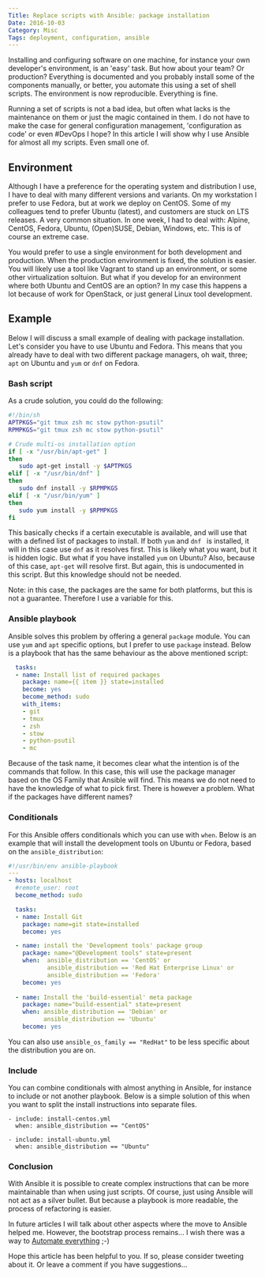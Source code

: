 ```yaml
---
Title: Replace scripts with Ansible: package installation
Date: 2016-10-03
Category: Misc
Tags: deployment, configuration, ansible
---
```


Installing and configuring software on one machine, for instance your own
developer's environment, is an 'easy' task. But how about your team? Or
production? Everything is documented and you probably install some of the
components manually, or better, you automate this using a set of shell scripts.
The environment is now reproducible. Everything is fine.

Running a set of scripts is not a bad idea, but often what lacks is the
maintenance on them or just the magic contained in them. I do not
have to make the case for general configuration management,
'configuration as code' or even #DevOps I hope? In this article I will show why
I use Ansible for almost all my scripts. Even small one of.

## Environment
Although I have a preference for the operating system and distribution I use, I
have to deal with many different versions and variants. On my workstation I
prefer to use Fedora, but at work we deploy on CentOS. Some of my colleagues
tend to prefer Ubuntu (latest), and customers are stuck on LTS releases. A very
common situation. In one week, I had to deal with: Alpine, CentOS, Fedora,
Ubuntu, (Open)SUSE, Debian, Windows, etc. This is of course an extreme case.

You would prefer to use a single environment for both development and
production. When the production environment is fixed, the solution is easier.
You will likely use a tool like Vagrant to stand up an environment, or some
other virtualization soltuion. But what if you develop for an environment where
both Ubuntu and CentOS are an option? In my case this happens a lot because of
work for OpenStack, or just general Linux tool development.


## Example
Below I will discuss a small example of dealing with package installation. Let's
consider you have to use Ubuntu and Fedora. This means that you already have to
deal with two different package managers, oh wait, three; `apt` on Ubuntu and
`yum` or `dnf` on Fedora.


### Bash script
As a crude solution, you could do the following:

```bash
#!/bin/sh
APTPKGS="git tmux zsh mc stow python-psutil"
RPMPKGS="git tmux zsh mc stow python-psutil"

# Crude multi-os installation option
if [ -x "/usr/bin/apt-get" ]
then
   sudo apt-get install -y $APTPKGS
elif [ -x "/usr/bin/dnf" ]
then
   sudo dnf install -y $RPMPKGS
elif [ -x "/usr/bin/yum" ]
then
   sudo yum install -y $RPMPKGS
fi
```

This basically checks if a certain executable is available, and will use that
with a defined list of packages to install. If both `yum` and `dnf ` is
installed, it will in this case use `dnf` as it resolves first. This is likely
what you want, but it is hidden logic. But what if you have installed `yum` on
Ubuntu? Also, because of this case, `apt-get` will resolve first. But again,
this is undocumented in this script. But this knowledge should not be needed.

Note: in this case, the packages are the same for both platforms, but this is
not a guarantee. Therefore I use a variable for this.

### Ansible playbook
Ansible solves this problem by offering a general `package` module. You can use
`yum` and `apt` specific options, but I prefer to use `package` instead. Below 
is a playbook that has the same behaviour as the above mentioned script:

```yaml
  tasks:
  - name: Install list of required packages
    package: name={{ item }} state=installed
    become: yes
    become_method: sudo
    with_items:
    - git
    - tmux
    - zsh
    - stow
    - python-psutil
    - mc
```

Because of the task name, it becomes clear what the intention is of the commands
that follow. In this case, this will use the package manager based on the OS
Family that Ansible will find. This means we do not need to have the knowledge
of what to pick first. There is however a problem. What if the packages have
different names?

### Conditionals
For this Ansible offers conditionals which you can use with `when`. Below is
an example that will install the development tools on Ubuntu or Fedora, based
on the `ansible_distribution`:

```yaml
#!/usr/bin/env ansible-playbook
---
- hosts: localhost
  #remote_user: root
  become_method: sudo

  tasks:
  - name: Install Git
    package: name=git state=installed
    become: yes

  - name: install the 'Development tools' package group
    package: name="@Development tools" state=present
    when:  ansible_distribution == 'CentOS' or
           ansible_distribution == 'Red Hat Enterprise Linux' or
           ansible_distribution == 'Fedora'
    become: yes
    
  - name: Install the 'build-essential' meta package
    package: name="build-essential" state=present
    when: ansible_distribution == 'Debian' or
          ansible_distribution == 'Ubuntu'
    become: yes
```

You can also use `ansible_os_family == "RedHat"` to be less specific about the
distribution you are on.

### Include
You can combine conditionals with almost anything in Ansible, for instance to
include or not another playbook. Below is a simple solution of this when you
want to split the install instructions into separate files.

```
- include: install-centos.yml
  when: ansible_distribution == "CentOS"

- include: install-ubuntu.yml
  when: ansible_distribution == "Ubuntu"
```

### Conclusion
With Ansible it is possible to create complex instructions that can be more
maintainable than when using just scripts. Of course, just using Ansible will
not act as a silver bullet. But because a playbook is more readable, the process
of refactoring is easier.

In future articles I will talk about other aspects where the move to Ansible
helped me. However, the bootstrap process remains... I wish there was a way to
[Automate everything](https://github.com/gbraad/automate-everything) ;-)

Hope this article has been helpful to you. If so, please consider tweeting about
it. Or leave a comment if you have suggestions...
